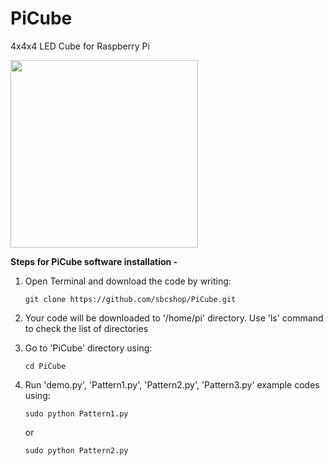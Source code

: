 # PiCube
4x4x4 LED Cube for Raspberry Pi

<img src="https://cdn.shopify.com/s/files/1/1217/2104/products/4_48d6e938-3aa0-4526-88d9-50addc4a1c98_1024x1024.jpg?v=1543402750" width="300">

**Steps for PiCube software installation -** 

1. Open Terminal and download the code by writing: 
   ```
   git clone https://github.com/sbcshop/PiCube.git
   ```
   
2. Your code will be downloaded to '/home/pi' directory. Use 'ls' command to check the list of directories

3. Go to 'PiCube' directory using:
   ```
   cd PiCube
   ```

4. Run 'demo.py', 'Pattern1.py', 'Pattern2.py', 'Pattern3.py' example codes using:

   ```
   sudo python Pattern1.py 
   ```
   or  
   
   ```
   sudo python Pattern2.py 
   ```
